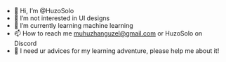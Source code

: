 - 👋 Hi, I’m @HuzoSolo
- 👀 I’m not interested in UI designs
- 🌱 I’m currently learning machine learning
- 📫 How to reach me muhuzhanguzel@gmail.com or HuzoSolo on Discord
- 🤝 I need ur advices for my learning adventure, please help me about it!

<!---
HuzoSolo/HuzoSolo is a ✨ special ✨ repository because its `README.md` (this file) appears on your GitHub profile.
You can click the Preview link to take a look at your changes.
--->
